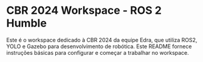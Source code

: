 # CBR 2024 Workspace - ROS 2 Humble

Este é o workspace dedicado à CBR 2024 da equipe Edra, que utiliza ROS2, YOLO e Gazebo para desenvolvimento de robótica. Este README fornece instruções básicas para configurar e começar a trabalhar no workspace.
